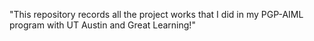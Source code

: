 "This repository records all the project works that I did in my PGP-AIML program with UT Austin and Great Learning!"

